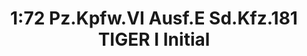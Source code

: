 ---
layout: product
title: "1:72 Pz.Kpfw.VI Ausf.E Sd.Kfz.181 TIGER I Initial"
price: "3000" 
desc: "Maketa"
img_path: "/assets/img/DRA7370.webp"
brand: "Dragon"
available: false
special_offer: false
new: false
soon: false
cat: "010000"
subcat: "010600"
subsubcat: "0N/A"
sifra: "DRA7370"
popular: false
spec: false
---